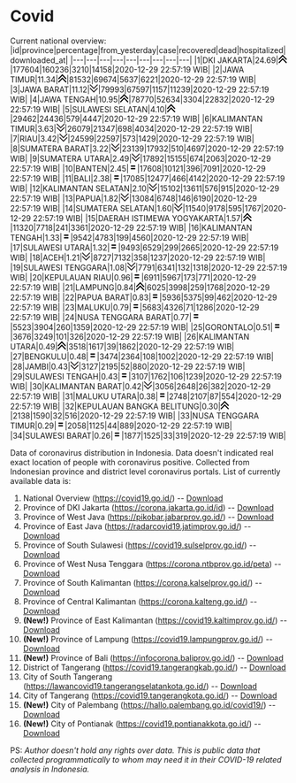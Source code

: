 # Covid
Current national overview:
|id|province|percentage|from_yesterday|case|recovered|dead|hospitalized|downloaded_at|
|---|---|---|---|---|---|---|---|---|
|1|DKI JAKARTA|24.69|![up](https://github.com/ariefrachmannn/covid/raw/master/img/rsz_img_186982.png)|177604|160236|3210|14158|2020-12-29 22:57:19 WIB|
|2|JAWA TIMUR|11.34|![up](https://github.com/ariefrachmannn/covid/raw/master/img/rsz_img_186982.png)|81532|69674|5637|6221|2020-12-29 22:57:19 WIB|
|3|JAWA BARAT|11.12|![down](https://github.com/ariefrachmannn/covid/raw/master/img/rsz_down.png)|79993|67597|1157|11239|2020-12-29 22:57:19 WIB|
|4|JAWA TENGAH|10.95|![up](https://github.com/ariefrachmannn/covid/raw/master/img/rsz_img_186982.png)|78770|52634|3304|22832|2020-12-29 22:57:19 WIB|
|5|SULAWESI SELATAN|4.10|![up](https://github.com/ariefrachmannn/covid/raw/master/img/rsz_img_186982.png)|29462|24436|579|4447|2020-12-29 22:57:19 WIB|
|6|KALIMANTAN TIMUR|3.63|![down](https://github.com/ariefrachmannn/covid/raw/master/img/rsz_down.png)|26079|21347|698|4034|2020-12-29 22:57:19 WIB|
|7|RIAU|3.42|![down](https://github.com/ariefrachmannn/covid/raw/master/img/rsz_down.png)|24599|22597|573|1429|2020-12-29 22:57:19 WIB|
|8|SUMATERA BARAT|3.22|![down](https://github.com/ariefrachmannn/covid/raw/master/img/rsz_down.png)|23139|17932|510|4697|2020-12-29 22:57:19 WIB|
|9|SUMATERA UTARA|2.49|![down](https://github.com/ariefrachmannn/covid/raw/master/img/rsz_down.png)|17892|15155|674|2063|2020-12-29 22:57:19 WIB|
|10|BANTEN|2.45|![equal](https://github.com/ariefrachmannn/covid/raw/master/img/rsz_equal.png)|17608|10121|396|7091|2020-12-29 22:57:19 WIB|
|11|BALI|2.38|![equal](https://github.com/ariefrachmannn/covid/raw/master/img/rsz_equal.png)|17085|12477|466|4142|2020-12-29 22:57:19 WIB|
|12|KALIMANTAN SELATAN|2.10|![down](https://github.com/ariefrachmannn/covid/raw/master/img/rsz_down.png)|15102|13611|576|915|2020-12-29 22:57:19 WIB|
|13|PAPUA|1.82|![down](https://github.com/ariefrachmannn/covid/raw/master/img/rsz_down.png)|13084|6748|146|6190|2020-12-29 22:57:19 WIB|
|14|SUMATERA SELATAN|1.60|![down](https://github.com/ariefrachmannn/covid/raw/master/img/rsz_down.png)|11540|9178|595|1767|2020-12-29 22:57:19 WIB|
|15|DAERAH ISTIMEWA YOGYAKARTA|1.57|![up](https://github.com/ariefrachmannn/covid/raw/master/img/rsz_img_186982.png)|11320|7718|241|3361|2020-12-29 22:57:19 WIB|
|16|KALIMANTAN TENGAH|1.33|![equal](https://github.com/ariefrachmannn/covid/raw/master/img/rsz_equal.png)|9542|4783|199|4560|2020-12-29 22:57:19 WIB|
|17|SULAWESI UTARA|1.32|![equal](https://github.com/ariefrachmannn/covid/raw/master/img/rsz_equal.png)|9493|6529|299|2665|2020-12-29 22:57:19 WIB|
|18|ACEH|1.21|![down](https://github.com/ariefrachmannn/covid/raw/master/img/rsz_down.png)|8727|7132|358|1237|2020-12-29 22:57:19 WIB|
|19|SULAWESI TENGGARA|1.08|![down](https://github.com/ariefrachmannn/covid/raw/master/img/rsz_down.png)|7791|6341|132|1318|2020-12-29 22:57:19 WIB|
|20|KEPULAUAN RIAU|0.96|![equal](https://github.com/ariefrachmannn/covid/raw/master/img/rsz_equal.png)|6911|5967|173|771|2020-12-29 22:57:19 WIB|
|21|LAMPUNG|0.84|![up](https://github.com/ariefrachmannn/covid/raw/master/img/rsz_img_186982.png)|6025|3998|259|1768|2020-12-29 22:57:19 WIB|
|22|PAPUA BARAT|0.83|![equal](https://github.com/ariefrachmannn/covid/raw/master/img/rsz_equal.png)|5936|5375|99|462|2020-12-29 22:57:19 WIB|
|23|MALUKU|0.79|![equal](https://github.com/ariefrachmannn/covid/raw/master/img/rsz_equal.png)|5683|4326|71|1286|2020-12-29 22:57:19 WIB|
|24|NUSA TENGGARA BARAT|0.77|![equal](https://github.com/ariefrachmannn/covid/raw/master/img/rsz_equal.png)|5523|3904|260|1359|2020-12-29 22:57:19 WIB|
|25|GORONTALO|0.51|![equal](https://github.com/ariefrachmannn/covid/raw/master/img/rsz_equal.png)|3676|3249|101|326|2020-12-29 22:57:19 WIB|
|26|KALIMANTAN UTARA|0.49|![up](https://github.com/ariefrachmannn/covid/raw/master/img/rsz_img_186982.png)|3518|1617|39|1862|2020-12-29 22:57:19 WIB|
|27|BENGKULU|0.48|![equal](https://github.com/ariefrachmannn/covid/raw/master/img/rsz_equal.png)|3474|2364|108|1002|2020-12-29 22:57:19 WIB|
|28|JAMBI|0.43|![down](https://github.com/ariefrachmannn/covid/raw/master/img/rsz_down.png)|3127|2195|52|880|2020-12-29 22:57:19 WIB|
|29|SULAWESI TENGAH|0.43|![equal](https://github.com/ariefrachmannn/covid/raw/master/img/rsz_equal.png)|3107|1762|106|1239|2020-12-29 22:57:19 WIB|
|30|KALIMANTAN BARAT|0.42|![down](https://github.com/ariefrachmannn/covid/raw/master/img/rsz_down.png)|3056|2648|26|382|2020-12-29 22:57:19 WIB|
|31|MALUKU UTARA|0.38|![equal](https://github.com/ariefrachmannn/covid/raw/master/img/rsz_equal.png)|2748|2107|87|554|2020-12-29 22:57:19 WIB|
|32|KEPULAUAN BANGKA BELITUNG|0.30|![up](https://github.com/ariefrachmannn/covid/raw/master/img/rsz_img_186982.png)|2138|1590|32|516|2020-12-29 22:57:19 WIB|
|33|NUSA TENGGARA TIMUR|0.29|![equal](https://github.com/ariefrachmannn/covid/raw/master/img/rsz_equal.png)|2058|1125|44|889|2020-12-29 22:57:19 WIB|
|34|SULAWESI BARAT|0.26|![equal](https://github.com/ariefrachmannn/covid/raw/master/img/rsz_equal.png)|1877|1525|33|319|2020-12-29 22:57:19 WIB|

Data of coronavirus distribution in Indonesia. Data doesn't indicated real exact location of people with coronavirus positive. Collected from Indonesian province and district level coronavirus portals. List of currently available data is:
1. National Overview (https://covid19.go.id/) -- [Download](https://www.dropbox.com/s/66ly270fw4y76fx/covid_nasional.csv?dl=0)
2. Province of DKI Jakarta (https://corona.jakarta.go.id/id) -- [Download](https://riwayat-file-covid-19-dki-jakarta-jakartagis.hub.arcgis.com/)
3. Province of West Java (https://pikobar.jabarprov.go.id/) -- [Download](https://www.dropbox.com/s/alg0zp60fylq6cn/covid_jabar.csv?dl=0)
4. Province of East Java (https://radarcovid19.jatimprov.go.id/) -- [Download](https://www.dropbox.com/sh/e7vtgcnl4ckbvr4/AADo9UMRDZvrhHn66qTHZOvNa?dl=0)
5. Province of South Sulawesi (https://covid19.sulselprov.go.id/) -- [Download](https://www.dropbox.com/s/z5ek23lwcztj7z7/covid_sulsel.csv?dl=0)
6. Province of West Nusa Tenggara (https://corona.ntbprov.go.id/peta) -- [Download](https://www.dropbox.com/s/4p2k93n42xx0c00/covid_ntb.csv?dl=0)
7. Province of South Kalimantan (https://corona.kalselprov.go.id/) -- [Download](https://www.dropbox.com/sh/7aa2kvz8lb04pzz/AADH1Oj5oFMw2mp-D3JStPRsa?dl=0)
8. Province of Central Kalimantan (https://corona.kalteng.go.id/) -- [Download](https://www.dropbox.com/s/9q01v5r3ys2ozk4/covid_kalteng.csv?dl=0)
9. **(New!)** Province of East Kalimantan (https://covid19.kaltimprov.go.id/) -- [Download](https://www.dropbox.com/sh/qhpxj532nm80goa/AAB6ek_fp1__ieTR0TFQpfIga?dl=0)
10. **(New!)** Province of Lampung (https://covid19.lampungprov.go.id/) -- [Download](https://www.dropbox.com/s/ecuew6oa9kzwqwx/covid_lampung.csv?dl=0)
11. **(New!)** Province of Bali (https://infocorona.baliprov.go.id/) -- [Download](https://www.dropbox.com/sh/iceiwun4ufttmiu/AAC7dSRMpfTjPI1Lfzw-LeCUa?dl=0)
12. District of Tangerang (https://covid19.tangerangkab.go.id/) -- [Download](https://www.dropbox.com/sh/yxovyy6sy5bnz4p/AACZzVHinisKmz8oQWyQJ3nua?dl=0)
13. City of South Tangerang (https://lawancovid19.tangerangselatankota.go.id/) -- [Download](https://www.dropbox.com/s/zlvxo4ivswdzmle/covid_tangsel.csv?dl=0)
14. City of Tangerang (https://covid19.tangerangkota.go.id/) -- [Download](https://www.dropbox.com/s/e53224kvdrpjzy0/covid_tangkot.csv?dl=0)
15. **(New!)** City of Palembang (https://hallo.palembang.go.id/covid19/) -- [Download](https://www.dropbox.com/sh/oj17bhwhlpjht9e/AABZEG-OiaSaFvikATDx6coEa?dl=0)
16. **(New!)** City of Pontianak (https://covid19.pontianakkota.go.id/) -- [Download](https://www.dropbox.com/sh/66if3y4ly51j4sh/AADQ-zwLGa7Kz4ZzJgDw2-3na?dl=0)

PS: *Author doesn't hold any rights over data. This is public data that collected programmatically to whom may need it in their COVID-19 related analysis in Indonesia.*
